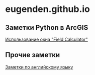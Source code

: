 # eugenden.github.io

## Заметки Python в ArcGIS
[Использование окна "Field Calculator"](arcpy.field_calculator.md)

## Прочие заметки
[Заметки по английскому языку](rt.md)
